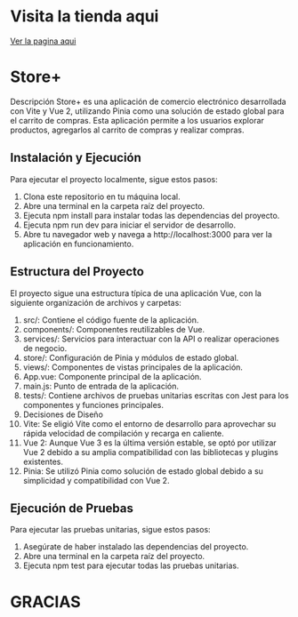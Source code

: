 # Visita la tienda aqui 
<a href='https://juandriko.github.io/Store-Ecomerce/'> Ver la pagina aqui </a>

# Store+
Descripción
Store+ es una aplicación de comercio electrónico desarrollada con Vite y Vue 2, utilizando Pinia como una solución de estado global para el carrito de compras. Esta aplicación permite a los usuarios explorar productos, agregarlos al carrito de compras y realizar compras.

## Instalación y Ejecución
Para ejecutar el proyecto localmente, sigue estos pasos:

1. Clona este repositorio en tu máquina local.
2. Abre una terminal en la carpeta raíz del proyecto.
3. Ejecuta npm install para instalar todas las dependencias del proyecto.
4. Ejecuta npm run dev para iniciar el servidor de desarrollo.
5. Abre tu navegador web y navega a http://localhost:3000 para ver la aplicación en funcionamiento.

## Estructura del Proyecto
El proyecto sigue una estructura típica de una aplicación Vue, con la siguiente organización de archivos y carpetas:

1. src/: Contiene el código fuente de la aplicación.
2. components/: Componentes reutilizables de Vue.
3. services/: Servicios para interactuar con la API o realizar operaciones de negocio.
4. store/: Configuración de Pinia y módulos de estado global.
5. views/: Componentes de vistas principales de la aplicación.
6. App.vue: Componente principal de la aplicación.
7. main.js: Punto de entrada de la aplicación.
8. tests/: Contiene archivos de pruebas unitarias escritas con Jest para los componentes y funciones principales.
9. Decisiones de Diseño
10. Vite: Se eligió Vite como el entorno de desarrollo para aprovechar su rápida velocidad de compilación y recarga en caliente.
11. Vue 2: Aunque Vue 3 es la última versión estable, se optó por utilizar Vue 2 debido a su amplia compatibilidad con las bibliotecas y plugins existentes.
12. Pinia: Se utilizó Pinia como solución de estado global debido a su simplicidad y compatibilidad con Vue 2.

## Ejecución de Pruebas
Para ejecutar las pruebas unitarias, sigue estos pasos:

1. Asegúrate de haber instalado las dependencias del proyecto.
2. Abre una terminal en la carpeta raíz del proyecto.
3. Ejecuta npm test para ejecutar todas las pruebas unitarias.

# GRACIAS